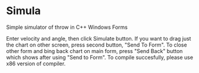 # Simula
Simple simulator of throw in C++ Windows Forms 

Enter velocity and angle, then click Simulate button.
If you want to drag just the chart on other screen, press second button, "Send To Form".
To close other form and bing back chart on main form, press "Send Back" button which shows after using "Send to Form".
To compile succesfully, please use x86 version of compiler.
